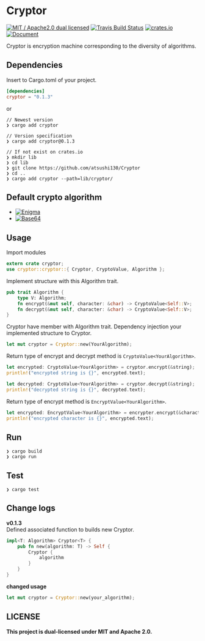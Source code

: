 # Cryptor
[![MIT / Apache2.0 dual licensed](https://img.shields.io/badge/dual%20license-MIT%20/%20Apache%202.0-blue.svg)](./LICENSE-MIT.md)
[![Travis Build Status](https://api.travis-ci.org/atsushi130/Cryptor.svg?branch=master)](https://travis-ci.org/atsushi130/Cryptor)
[![crates.io](https://img.shields.io/crates/v/cryptor.svg)](https://crates.io/crates/cryptor)
[![Document](https://img.shields.io/badge/Cryptor-Document-3B5998.svg)](https://docs.rs/cryptor/0.1.3/cryptor/)

Cryptor is encryption machine corresponding to the diversity of algorithms.

## Dependencies
Insert to Cargo.toml of your project.
```toml
[dependencies]
cryptor = "0.1.3"
```
or
```console
// Newest version
❯ cargo add cryptor

// Version specification
❯ cargo add cryptor@0.1.3

// If not exist on crates.io
❯ mkdir lib
❯ cd lib
❯ git clone https://github.com/atsushi130/Cryptor
❯ cd ..
❯ cargo add cryptor --path=lib/cryptor/
```

## Default crypto algorithm
- [![Enigma](https://img.shields.io/badge/Cryptor-Enigma-6fb536.svg)](https://github.com/atsushi130/Cryptor/tree/master/src/cryptor/algorithm/enigma)
- [![Base64](https://img.shields.io/badge/Cryptor-Base64-6fb536.svg)](https://github.com/atsushi130/Cryptor/tree/master/src/cryptor/algorithm/base64)

## Usage

Import modules
```rust
extern crate cryptor;
use cryptor::cryptor::{ Cryptor, CryptoValue, Algorithm };
```

Implement structure with this Algorithm trait.
```rust
pub trait Algorithm {
    type V: Algorithm;
    fn encrypt(&mut self, character: &char) -> CryptoValue<Self::V>;
    fn decrypt(&mut self, character: &char) -> CryptoValue<Self::V>;
}
```

Cryptor have member with Algorithm trait. Dependency injection your implemented structure to Cryptor.
```rust
let mut cryptor = Cryptor::new(YourAlgorithm);
```

Return type of encrypt and decrypt method is `CryptoValue<YourAlgorithm>`.
```rust
let encrypted: CryptoValue<YourAlgorithm> = cryptor.encrypt(&string);
println!("encrypted string is {}", encrypted.text);

let decrypted: CryptoValue<YourAlgorithm> = cryptor.decrypt(&string);
println!("decrypted string is {}", decrypted.text);
```

Return type of encrypt method is `EncryptValue<YourAlgorithm>`.
```rust
let encrypted: EncryptValue<YourAlgorithm> = encrypter.encrypt(&character);
println!("encrypted character is {}", encrypted.text);
```

## Run
```console
❯ cargo build
❯ cargo run

```

## Test
```console
❯ cargo test

```

## Change logs
**v0.1.3**  
Defined associated function to builds new Cryptor.
```rust
impl<T: Algorithm> Cryptor<T> {
    pub fn new(algorithm: T) -> Self {
        Cryptor {
            algorithm
        }
    }
}
```

**changed usage**
```rust
let mut cryptor = Cryptor::new(your_algorithm);
```

## LICENSE
**This project is dual-licensed under MIT and Apache 2.0.**
